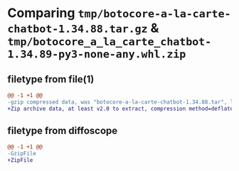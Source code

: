 # Comparing `tmp/botocore-a-la-carte-chatbot-1.34.88.tar.gz` & `tmp/botocore_a_la_carte_chatbot-1.34.89-py3-none-any.whl.zip`

## filetype from file(1)

```diff
@@ -1 +1 @@
-gzip compressed data, was "botocore-a-la-carte-chatbot-1.34.88.tar", last modified: Sat Apr 20 01:00:51 2024, max compression
+Zip archive data, at least v2.0 to extract, compression method=deflate
```

## filetype from diffoscope

```diff
@@ -1 +1 @@
-GzipFile
+ZipFile
```

